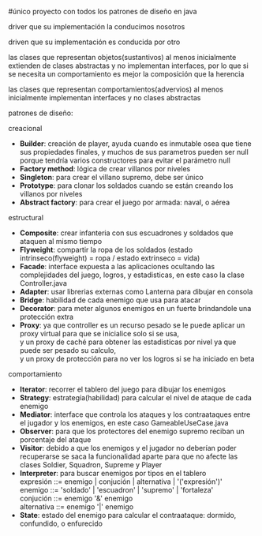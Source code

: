 #único proyecto con todos los patrones de diseño en java

driver que su implementación la conducimos nosotros

driven que su implementación es conducida por otro

las clases que representan objetos(sustantivos) al menos inicialmente extienden de clases abstractas y no implementan interfaces, por lo que si se necesita un comportamiento es mejor la composición que la herencia

las clases que representan comportamientos(advervios) al menos inicialmente implementan interfaces y no clases abstractas

patrones de diseño:

creacional

* **Builder**: creación de player, ayuda cuando es inmutable osea que tiene sus propiedades finales, y muchos de sus parametros pueden ser null porque tendría varios constructores para evitar el parámetro null
* **Factory method**: lógica de crear villanos por niveles
* **Singleton**: para crear el villano supremo, debe ser único
* **Prototype**: para clonar los soldados cuando se están creando los villanos por niveles
* **Abstract factory**: para crear el juego por armada: naval, o aérea


estructural

* **Composite**: crear infanteria con sus escuadrones y soldados que ataquen al mismo tiempo
* **Flyweight**: compartir la ropa de los soldados (estado intrinseco(flyweight) = ropa / estado extrinseco = vida)
* **Facade**: interface expuesta a las aplicaciones ocultando las complejidades del juego, logros, y estadisticas, en este caso la clase Controller.java
* **Adapter**: usar librerias externas como Lanterna para dibujar en consola
* **Bridge**: habilidad de cada enemigo que usa para atacar
* **Decorator**: para meter algunos enemigos en un fuerte brindandole una protección extra
* **Proxy**: ya que controller es un recurso pesado se le puede aplicar un proxy virtual para que se inicialice solo si se usa,  
y un proxy de caché para obtener las estadisticas por nivel ya que puede ser pesado su calculo,  
y un proxy de protección para no ver los logros si se ha iniciado en beta

comportamiento

* **Iterator**: recorrer el tablero del juego para dibujar los enemigos
* **Strategy**: estrategía(habilidad) para calcular el nivel de ataque de cada enemigo
* **Mediator**: interface que controla los ataques y los contraataques entre el jugador y los enemigos, en este caso GameableUseCase.java
* **Observer**: para que los protectores del enemigo supremo reciban un porcentaje del ataque
* **Visitor**: debido a que los enemigos y el jugador no deberían poder recuperarse se saca la funcionalidad aparte para que no afecte las clases Soldier, Squadron, Supreme y Player
* **Interpreter**: para buscar enemigos por tipos en el tablero  
expresión ::= enemigo | conjución | alternativa | '('expresión')'  
enemigo ::= 'soldado' | 'escuadron' | 'supremo' | 'fortaleza'  
conjución ::= enemigo '&' enemigo  
alternativa ::= enemigo '|' enemigo
* **State**: estado del enemigo para calcular el contraataque: dormido, confundido, o enfurecido
